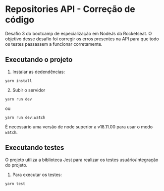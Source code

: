 # Repositories API - Correção de código
Desafio 3 do bootcamp de especialização em NodeJs da Rocketseat. O objetivo desse desafio foi corregir os erros presentes na API para que todo os testes passassem a funcionar corretamente.


## Executando o projeto
1. Instalar as dedendências:

```
yarn install
```

2. Subir o servidor

```
yarn run dev
```
ou
```
yarn run dev:watch
```

É necessário uma versão de node superior a v18.11.00 para usar o modo ``watch``.

## Executando testes
O projeto utiliza a biblioteca Jest para realizar os testes usuário/integração do projeto.

1. Para executar os testes:

```
yarn test
```